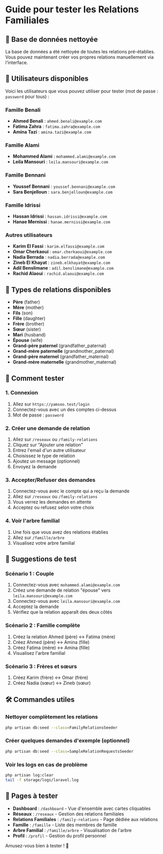 # Guide pour tester les Relations Familiales

## 🧹 Base de données nettoyée

La base de données a été nettoyée de toutes les relations pré-établies. Vous pouvez maintenant créer vos propres relations manuellement via l'interface.

## 👥 Utilisateurs disponibles

Voici les utilisateurs que vous pouvez utiliser pour tester (mot de passe : `password` pour tous) :

### Famille Benali
- **Ahmed Benali** : `ahmed.benali@example.com`
- **Fatima Zahra** : `fatima.zahra@example.com`
- **Amina Tazi** : `amina.tazi@example.com`

### Famille Alami
- **Mohammed Alami** : `mohammed.alami@example.com`
- **Leila Mansouri** : `leila.mansouri@example.com`

### Famille Bennani
- **Youssef Bennani** : `youssef.bennani@example.com`
- **Sara Benjelloun** : `sara.benjelloun@example.com`

### Famille Idrissi
- **Hassan Idrissi** : `hassan.idrissi@example.com`
- **Hanae Mernissi** : `hanae.mernissi@example.com`

### Autres utilisateurs
- **Karim El Fassi** : `karim.elfassi@example.com`
- **Omar Cherkaoui** : `omar.cherkaoui@example.com`
- **Nadia Berrada** : `nadia.berrada@example.com`
- **Zineb El Khayat** : `zineb.elkhayat@example.com`
- **Adil Benslimane** : `adil.benslimane@example.com`
- **Rachid Alaoui** : `rachid.alaoui@example.com`

## 🔗 Types de relations disponibles

- **Père** (father)
- **Mère** (mother)
- **Fils** (son)
- **Fille** (daughter)
- **Frère** (brother)
- **Sœur** (sister)
- **Mari** (husband)
- **Épouse** (wife)
- **Grand-père paternel** (grandfather_paternal)
- **Grand-mère paternelle** (grandmother_paternal)
- **Grand-père maternel** (grandfather_maternal)
- **Grand-mère maternelle** (grandmother_maternal)

## 🧪 Comment tester

### 1. Connexion
1. Allez sur `https://yamsoo.test/login`
2. Connectez-vous avec un des comptes ci-dessus
3. Mot de passe : `password`

### 2. Créer une demande de relation
1. Allez sur `/reseaux` ou `/family-relations`
2. Cliquez sur "Ajouter une relation"
3. Entrez l'email d'un autre utilisateur
4. Choisissez le type de relation
5. Ajoutez un message (optionnel)
6. Envoyez la demande

### 3. Accepter/Refuser des demandes
1. Connectez-vous avec le compte qui a reçu la demande
2. Allez sur `/reseaux` ou `/family-relations`
3. Vous verrez les demandes en attente
4. Acceptez ou refusez selon votre choix

### 4. Voir l'arbre familial
1. Une fois que vous avez des relations établies
2. Allez sur `/famille/arbre`
3. Visualisez votre arbre familial

## 🎯 Suggestions de test

### Scénario 1 : Couple
1. Connectez-vous avec `mohammed.alami@example.com`
2. Créez une demande de relation "épouse" vers `leila.mansouri@example.com`
3. Connectez-vous avec `leila.mansouri@example.com`
4. Acceptez la demande
5. Vérifiez que la relation apparaît des deux côtés

### Scénario 2 : Famille complète
1. Créez la relation Ahmed (père) ↔ Fatima (mère)
2. Créez Ahmed (père) ↔ Amina (fille)
3. Créez Fatima (mère) ↔ Amina (fille)
4. Visualisez l'arbre familial

### Scénario 3 : Frères et sœurs
1. Créez Karim (frère) ↔ Omar (frère)
2. Créez Nadia (sœur) ↔ Zineb (sœur)

## 🛠️ Commandes utiles

### Nettoyer complètement les relations
```bash
php artisan db:seed --class=FamilyRelationsSeeder
```

### Créer quelques demandes d'exemple (optionnel)
```bash
php artisan db:seed --class=SampleRelationRequestsSeeder
```

### Voir les logs en cas de problème
```bash
php artisan log:clear
tail -f storage/logs/laravel.log
```

## 📱 Pages à tester

- **Dashboard** : `/dashboard` - Vue d'ensemble avec cartes cliquables
- **Réseaux** : `/reseaux` - Gestion des relations familiales
- **Relations Familiales** : `/family-relations` - Page dédiée aux relations
- **Famille** : `/famille` - Liste des membres de famille
- **Arbre Familial** : `/famille/arbre` - Visualisation de l'arbre
- **Profil** : `/profil` - Gestion du profil personnel

Amusez-vous bien à tester ! 🎉
